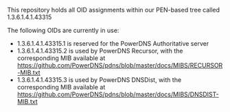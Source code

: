 This repository holds all OID assignments within our PEN-based tree called 1.3.6.1.4.1.43315

The following OIDs are currently in use:

* 1.3.6.1.4.1.43315.1 is reserved for the PowerDNS Authoritative server
* 1.3.6.1.4.1.43315.2 is used by PowerDNS Recursor, with the corresponding MIB available at https://github.com/PowerDNS/pdns/blob/master/docs/MIBS/RECURSOR-MIB.txt
* 1.3.6.1.4.1.43315.3 is used by PowerDNS DNSDist, with the corresponding MIB available at https://github.com/PowerDNS/pdns/blob/master/docs/MIBS/DNSDIST-MIB.txt

